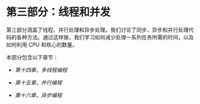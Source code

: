 # 第三部分：线程和并发

第三部分涵盖了线程、并行处理和异步处理。我们讨论了同步、异步和并行处理代码的各种方法。通过这样做，我们学习如何减少处理一系列任务所需的时间，以及如何利用 CPU 和核心的数量。

本部分包含以下章节：

+   *第十四章*，*多线程编程*

+   *第十五章*，*并行编程*

+   *第十六章*，*异步编程*
